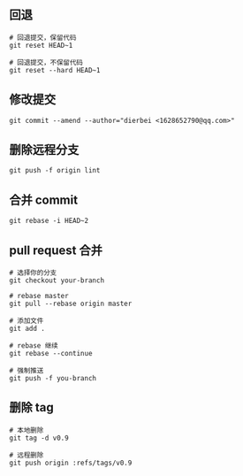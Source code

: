 ## 回退
```shell
# 回退提交，保留代码
git reset HEAD~1

# 回退提交，不保留代码
git reset --hard HEAD~1
```

## 修改提交
```shell
git commit --amend --author="dierbei <1628652790@qq.com>"
```

## 删除远程分支
```shell
git push -f origin lint
```

## 合并 commit
```shell
git rebase -i HEAD~2
```

## pull request 合并
```shell
# 选择你的分支
git checkout your-branch

# rebase master
git pull --rebase origin master

# 添加文件
git add .

# rebase 继续
git rebase --continue

# 强制推送
git push -f you-branch
```

## 删除 tag
```shell
# 本地删除
git tag -d v0.9

# 远程删除
git push origin :refs/tags/v0.9
```